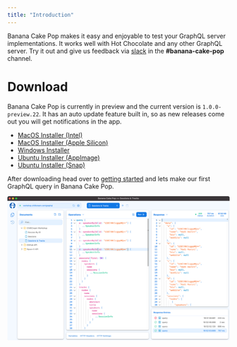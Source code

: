 ```yaml
---
title: "Introduction"
---
```


Banana Cake Pop makes it easy and enjoyable to test your GraphQL server implementations. It works well with Hot Chocolate and any other GraphQL server. Try it out and give us feedback via [slack](http://slack.chillicream.com/) in the **#banana-cake-pop** channel.

# Download

Banana Cake Pop is currently in preview and the current version is `1.0.0-preview.22`. It has an auto update feature built in, so as new releases come out you will get notifications in the app.

- [MacOS Installer (Intel)](https://download.chillicream.com/bananacakepop/BananaCakePop-1.0.0-preview.31-mac-x64.dmg)
- [MacOS Installer (Apple Silicon)](https://download.chillicream.com/bananacakepop/BananaCakePop-1.0.0-preview.31-mac-arm64.dmg)
- [Windows Installer](https://download.chillicream.com/bananacakepop/BananaCakePop-1.0.0-preview.31-win-x64.exe)
- [Ubuntu Installer (AppImage)](https://download.chillicream.com/bananacakepop/BananaCakePop-1.0.0-preview.31-linux-x86_64.AppImage)
- [Ubuntu Installer (Snap)](https://download.chillicream.com/bananacakepop/BananaCakePop-1.0.0-preview.31-linux-amd64.snap)

After downloading head over to [getting started](/docs/bananacakepop/getting-started) and lets make our first GraphQL query in Banana Cake Pop.

![Banana Cake Pop - Operations](../shared/bcp/bcp-operations.png)
